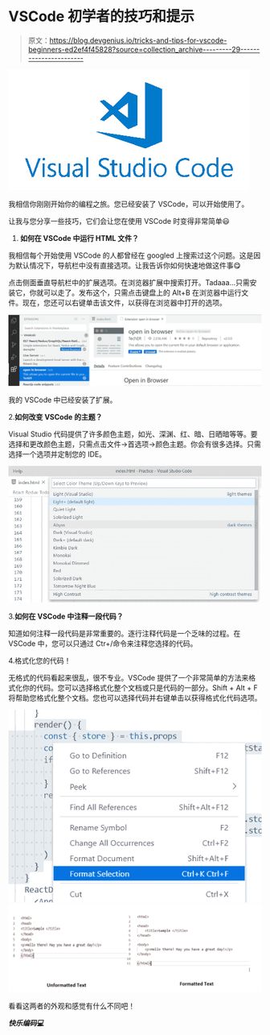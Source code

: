 # VSCode 初学者的技巧和提示

> 原文：<https://blog.devgenius.io/tricks-and-tips-for-vscode-beginners-ed2ef4f45828?source=collection_archive---------29----------------------->

![](img/b6c4d14bfb383244a5065c914f6fbf83.png)

我相信你刚刚开始你的编程之旅。您已经安装了 VSCode，可以开始使用了。

让我与您分享一些技巧，它们会让您在使用 VSCode 时变得非常简单😃

1.  **如何在 VSCode 中运行 HTML 文件？**

我相信每个开始使用 VSCode 的人都曾经在 googled 上搜索过这个问题。这是因为默认情况下，导航栏中没有直接选项。让我告诉你如何快速地做这件事😋

点击侧面垂直导航栏中的扩展选项。在浏览器扩展中搜索打开。Tadaaa…只需安装它，你就可以走了。发布这个，只需点击键盘上的 Alt+B 在浏览器中运行文件。现在，您还可以右键单击该文件，以获得在浏览器中打开的选项。

![](img/dfed3244847206dadb995f5ff830f223.png)

我的 VSCode 中已经安装了扩展。

2.**如何改变 VSCode 的主题？**

Visual Studio 代码提供了许多颜色主题，如光、深渊、红、暗、日晒暗等等。要选择和更改颜色主题，只需点击文件->首选项->颜色主题。你会有很多选择。只需选择一个选项并定制您的 IDE。

![](img/b06e514cb9b3b8bcb7ed8f17545692b2.png)

3.**如何在 VSCode 中注释一段代码？**

知道如何注释一段代码是非常重要的。逐行注释代码是一个乏味的过程。在 VSCode 中，您可以只通过 Ctr+/命令来注释您选择的代码。

4.格式化您的代码！

无格式的代码看起来很乱，很不专业。VSCode 提供了一个非常简单的方法来格式化你的代码。您可以选择格式化整个文档或只是代码的一部分。Shift + Alt + F 将帮助您格式化整个文档。您也可以选择代码并右键单击以获得格式化代码选项。

![](img/d019e2f4b2911d469d816b87daf13ca8.png)![](img/0009470bc707108794920271186aeeeb.png)

看看这两者的外观和感觉有什么不同吧！

***快乐编码💻***